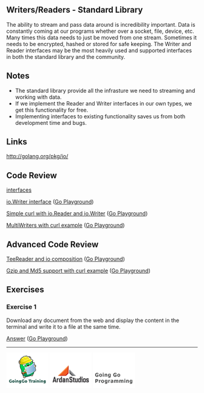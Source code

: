 ## Writers/Readers - Standard Library

The ability to stream and pass data around is incredibility important. Data is constantly coming at our programs whether over a socket, file, device, etc. Many times this data needs to just be moved from one stream. Sometimes it needs to be encrypted, hashed or stored for safe keeping. The Writer and Reader interfaces may be the most heavily used and supported interfaces in both the standard library and the community.

## Notes

* The standard library provide all the infrasture we need to streaming and working with data.
* If we implement the Reader and Writer interfaces in our own types, we get this functionality for free.
* Implementing interfaces to existing functionality saves us from both development time and bugs.

## Links

http://golang.org/pkg/io/

## Code Review

[interfaces](interfaces/interface.go)

[io.Writer interface](example1/example1.go) ([Go Playground](http://play.golang.org/p/6pZ8RYzIN5))

[Simple curl with io.Reader and io.Writer](example2/example2.go) ([Go Playground](http://play.golang.org/p/W3YoitIiT-))

[MultiWriters with curl example](example3/example3.go) ([Go Playground](http://play.golang.org/p/2PwJ2KDxDM))

## Advanced Code Review

[TeeReader and io composition](advanced/example1/example1.go) ([Go Playground](http://play.golang.org/p/Tmt7v3fIQF))

[Gzip and Md5 support with curl example](advanced/example2/example2.go) ([Go Playground](http://play.golang.org/p/4S7VHk7IJb))

## Exercises

### Exercise 1

Download any document from the web and display the content in the terminal and write it to a file at the same time.

[Answer](exercises/exercise1/exercise1.go) ([Go Playground](http://play.golang.org/p/3s-weLqNZC))

___
[![GoingGo Training](../../00-slides/images/ggt_logo.png)](http://www.goinggotraining.net)
[![Ardan Studios](../../00-slides/images/ardan_logo.png)](http://www.ardanstudios.com)
[![GoingGo Blog](../../00-slides/images/ggb_logo.png)](http://www.goinggo.net)